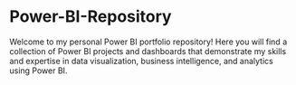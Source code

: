 # Power-BI-Repository
Welcome to my personal Power BI portfolio repository! Here you will find a collection of Power BI projects and dashboards that demonstrate my skills and expertise in data visualization, business intelligence, and analytics using Power BI. 
